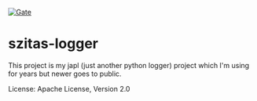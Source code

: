 [![Gate](https://github.com/szitasg/szitas-logger/actions/workflows/gate.yml/badge.svg?branch=master)](https://github.com/szitasg/szitas-logger/actions/workflows/gate.yml)

# szitas-logger

This project is my japl (just another python logger) project which I'm using for
years but newer goes to public.

License: Apache License, Version 2.0
